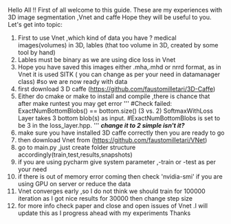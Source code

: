 Hello All !! First of all welcome to this guide. These are my experiences with 3D image segmentation ,Vnet and caffe
Hope they will be useful to you.
Let's get into topic:
1. First to use Vnet ,which kind of data you have ? medical images(volumes) in 3D, lables (that too volume in 3D, created by some tool by hand)
2. Lables must be binary as we are using dice loss in Vnet
3. Hope you have saved this images either .mha,.mhd or nrrd format, as in Vnet it is used SITK ( you can change as per your need in datamanager class)
#so we are now ready with data
4. first download 3 D caffe (https://github.com/faustomilletari/3D-Caffe)
5. Either do cmake or make to install and compile ,there is chance that after make runtest you may get error
'''
#Check failed: ExactNumBottomBlobs() == bottom.size() (3 vs. 2) SoftmaxWithLoss Layer takes 3 bottom blob(s) as input.
#ExactNumBottomBlobs is set to be 3 in the loss_layer.hpp.
'''
***change it to 2 simple isn't it?***
6. make sure you have installed 3D caffe correctly then you are ready to go
6. then download Vnet from (https://github.com/faustomilletari/VNet)
7. go to main.py ,just create folder structure accordingly(train,test,results,snapshots) 
8. if you are using pycharm give system parameter ,-train or -test as per your need
9. if there is out of memory error coming then check 'nvidia-smi' if you are using GPU on server or reduce the data
10. Vnet converges early ,so I do not think we should train for 100000 iteration as I got nice results for 30000 then change step size
11. for more info check paper and close and open issues of Vnet .I will update this as I progress ahead with my experiments 
Thanks
